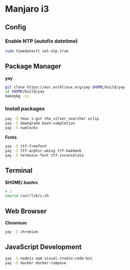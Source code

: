 Manjaro i3
==========

Config
------

### Enable NTP (autofix datetime)

```sh
sudo timedatectl set-ntp true
```

Package Manager
---------------

**yay**

```sh
git clone https://aur.archlinux.org/yay $HOME/build/yay
cd $HOME/build/yay
makepkg -si
```

### Install packages

```sh
yay -S tmux z-git the_silver_searcher xclip
yay -S downgrade bash-completion
yay -S numlockx
```

**Fonts**

```sh
yay -S ttf-freefont
yay -S ttf-arphic-uming ttf-baekmuk
yay -S terminus-font ttf-inconsolata
```

Terminal
--------

**$HOME/.bashrc**

```sh
# z
source /usr/lib/z.sh 
```

Web Browser
-----------

**Chromium**

```sh
yay -S chromium
```

JavaScript Development
----------------------

```sh
yay -S nodejs npm visual-studio-code-bin
yay -S docker docker-compose
```
